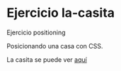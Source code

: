 # Ejercicio la-casita
Ejercicio positioning

Posicionando una casa con CSS.

La casita se puede ver [aquí](http://sagicary.github.io/la-casita)
